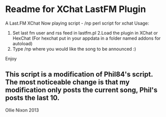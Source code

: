 Readme for XChat LastFM Plugin
============ 

A Last.FM XChat Now playing script - /np perl script for xchat 
Usage: 
1. Set last fm user and rss feed in lastfm.pl 
2.Load the plugin in XChat or HexChat (For hexchat put in your appdata in a folder named addons for autoload) 
3. Type /np where you would like the song to be announced :) 

Enjoy 

This script is a modification of Phil84's script. 
The most noticeable change is that my modification only posts the current song, Phil's posts the last 10.
--------------------------
Ollie Nixon 2013
